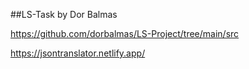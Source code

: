 
##LS-Task by Dor Balmas

https://github.com/dorbalmas/LS-Project/tree/main/src  

https://jsontranslator.netlify.app/
